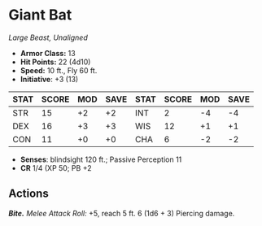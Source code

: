 # Giant Bat

*Large Beast, Unaligned*

- **Armor Class:** 13
- **Hit Points:** 22 (4d10)
- **Speed:** 10 ft., Fly 60 ft.
- **Initiative**: +3 (13)

|STAT|SCORE|MOD|SAVE|STAT|SCORE|MOD|SAVE|
| --- | --- | --- | ---- |---| --- | --- | ---- |
| STR | 15 | +2 | +2 | INT | 2 | -4 | -4 |
| DEX | 16 | +3 | +3 | WIS | 12 | +1 | +1 |
| CON | 11 | +0 | +0 | CHA | 6 | -2 | -2 |

- **Senses**: blindsight 120 ft.; Passive Perception 11
- **CR** 1/4 (XP 50; PB +2

## Actions

***Bite.*** *Melee Attack Roll:* +5, reach 5 ft. 6 (1d6 + 3) Piercing damage.

